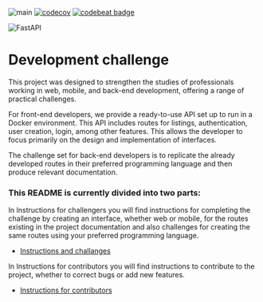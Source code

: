 ![main](https://github.com/micheltlutz/dev-challenge/actions/workflows/python-tests.yml/badge.svg?branch=main)
[![codecov](https://codecov.io/gh/micheltlutz/dev-challenge/graph/badge.svg?token=UvaQd65VVD)](https://codecov.io/gh/micheltlutz/dev-challenge)
[![codebeat badge](https://codebeat.co/badges/7a32bbcb-c4da-48c2-b2f1-9118b3e6a37f)](https://codebeat.co/projects/github-com-micheltlutz-dev-challenge-main)


![FastAPI](https://img.shields.io/badge/FastAPI-005571?style=for-the-badge&logo=fastapi)

# Development challenge

This project was designed to strengthen the studies of professionals working in web, mobile, and back-end development, offering a range of practical challenges.

For front-end developers, we provide a ready-to-use API set up to run in a Docker environment. This API includes routes for listings, authentication, user creation, login, among other features. This allows the developer to focus primarily on the design and implementation of interfaces.

The challenge set for back-end developers is to replicate the already developed routes in their preferred programming language and then produce relevant documentation.


### This **README** is currently divided into two parts:

In Instructions for challengers you will find instructions for completing the challenge by creating an interface, whether web or mobile, for the routes existing in the project documentation and also challenges for creating the same routes using your preferred programming language.
- [Instructions and challanges](readme_files/challenged.md)

In Instructions for contributors you will find instructions to contribute to the project, whether to correct bugs or add new features.
- [Instructions for contributors](readme_files/contributors.md)
